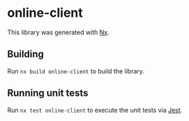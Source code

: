 # online-client

This library was generated with [Nx](https://nx.dev).

## Building

Run `nx build online-client` to build the library.

## Running unit tests

Run `nx test online-client` to execute the unit tests via [Jest](https://jestjs.io).
